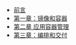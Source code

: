 +   [前言](bg-dop-dkr_0.md)
+   [第一章：镜像和容器](bg-dop-dkr_1.md)
+   [第二章 应用容器管理](bg-dop-dkr_2.md)
+   [第三章：编排和交付](bg-dop-dkr_3.md)